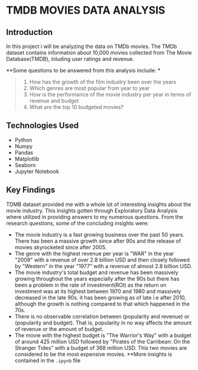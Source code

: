 # TMDB MOVIES DATA ANALYSIS

## Introduction

In this project i will be analyzing the data on TMDb movies. The TMDb dataset contains information about 10,000 movies collected from The Movie Database(TMDB), inluding user ratings and revenue.

 **Some questions to be answered from this analysis include: *
>    1. How has the growth of the film industry been over the years
>    2. Which genres are most popular from year to year 
>    3. How is the performance of the movie industry per year in terms of revenue and budget
>    4. What are the top 10 budgeted movies?

## Technologies Used
- Python
- Numpy
- Pandas
- Matplotlib
- Seaborn
- Jupyter Notebook

<a id='findings'></a>
## Key Findings

TDMB dataset provided me with a whole lot of interesting insights about the movie industry. This insights gotten through Exploratory Data Analysis where utilized in providing answers to my numerous questions. From the research questions, some of the concluding insights were:
- The movie industry is a fast growing business over the past 50 years. There has been a massive growth since after 90s and the release of movies skyrocketed since after 2005.
- The genre with the highest revenue per year is "WAR" in the year "2009" with a revenue of over 2.8 billion USD and then closely followed by "Western" in the year "1977" with a revenue of almost 2.8 billion USD.
- The movie industry's total budget and revenue has been massively growing throughout the years especially after the 90s but there has been a problem in the rate of investment(ROI) as  the return on investment was at its highest between 1970 and 1980 and massively decreased in the late 90s. it has been growing as of late i.e after 2010, although the growth is nothing compared to that which happened in the 70s.
- There is no observable correlation between (popularity and revenue) or (popularity and budget). That is, popularity in no way affects the amount of revenue or the amount of budget.
- The movie with the highest budget is "The Warrior's Way" with a budget of around 425 million USD followed by "Pirates of the Carribean: On the Stranger Tides" with a budget of 368 million USD. This two movies are considered to be the most expensive movies.
**More insights is contained in the `.ipynb` file

